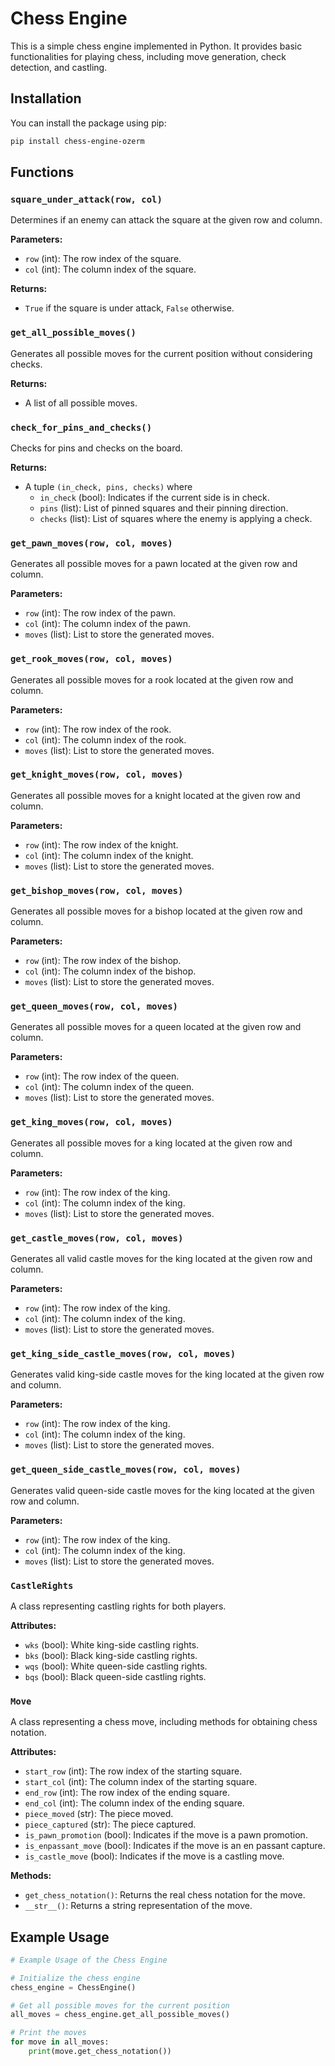 # Chess Engine

This is a simple chess engine implemented in Python. It provides basic functionalities for playing chess, including move generation, check detection, and castling.
## Installation

You can install the package using pip:

```bash
pip install chess-engine-ozerm
````

## Functions

### `square_under_attack(row, col)`

Determines if an enemy can attack the square at the given row and column.

**Parameters:**
- `row` (int): The row index of the square.
- `col` (int): The column index of the square.

**Returns:**
- `True` if the square is under attack, `False` otherwise.

### `get_all_possible_moves()`

Generates all possible moves for the current position without considering checks.

**Returns:**
- A list of all possible moves.

### `check_for_pins_and_checks()`

Checks for pins and checks on the board.

**Returns:**
- A tuple `(in_check, pins, checks)` where
  - `in_check` (bool): Indicates if the current side is in check.
  - `pins` (list): List of pinned squares and their pinning direction.
  - `checks` (list): List of squares where the enemy is applying a check.

### `get_pawn_moves(row, col, moves)`

Generates all possible moves for a pawn located at the given row and column.

**Parameters:**
- `row` (int): The row index of the pawn.
- `col` (int): The column index of the pawn.
- `moves` (list): List to store the generated moves.

### `get_rook_moves(row, col, moves)`

Generates all possible moves for a rook located at the given row and column.

**Parameters:**
- `row` (int): The row index of the rook.
- `col` (int): The column index of the rook.
- `moves` (list): List to store the generated moves.

### `get_knight_moves(row, col, moves)`

Generates all possible moves for a knight located at the given row and column.

**Parameters:**
- `row` (int): The row index of the knight.
- `col` (int): The column index of the knight.
- `moves` (list): List to store the generated moves.

### `get_bishop_moves(row, col, moves)`

Generates all possible moves for a bishop located at the given row and column.

**Parameters:**
- `row` (int): The row index of the bishop.
- `col` (int): The column index of the bishop.
- `moves` (list): List to store the generated moves.

### `get_queen_moves(row, col, moves)`

Generates all possible moves for a queen located at the given row and column.

**Parameters:**
- `row` (int): The row index of the queen.
- `col` (int): The column index of the queen.
- `moves` (list): List to store the generated moves.

### `get_king_moves(row, col, moves)`

Generates all possible moves for a king located at the given row and column.

**Parameters:**
- `row` (int): The row index of the king.
- `col` (int): The column index of the king.
- `moves` (list): List to store the generated moves.

### `get_castle_moves(row, col, moves)`

Generates all valid castle moves for the king located at the given row and column.

**Parameters:**
- `row` (int): The row index of the king.
- `col` (int): The column index of the king.
- `moves` (list): List to store the generated moves.

### `get_king_side_castle_moves(row, col, moves)`

Generates valid king-side castle moves for the king located at the given row and column.

**Parameters:**
- `row` (int): The row index of the king.
- `col` (int): The column index of the king.
- `moves` (list): List to store the generated moves.

### `get_queen_side_castle_moves(row, col, moves)`

Generates valid queen-side castle moves for the king located at the given row and column.

**Parameters:**
- `row` (int): The row index of the king.
- `col` (int): The column index of the king.
- `moves` (list): List to store the generated moves.

### `CastleRights`

A class representing castling rights for both players.

**Attributes:**
- `wks` (bool): White king-side castling rights.
- `bks` (bool): Black king-side castling rights.
- `wqs` (bool): White queen-side castling rights.
- `bqs` (bool): Black queen-side castling rights.

### `Move`

A class representing a chess move, including methods for obtaining chess notation.

**Attributes:**
- `start_row` (int): The row index of the starting square.
- `start_col` (int): The column index of the starting square.
- `end_row` (int): The row index of the ending square.
- `end_col` (int): The column index of the ending square.
- `piece_moved` (str): The piece moved.
- `piece_captured` (str): The piece captured.
- `is_pawn_promotion` (bool): Indicates if the move is a pawn promotion.
- `is_enpassant_move` (bool): Indicates if the move is an en passant capture.
- `is_castle_move` (bool): Indicates if the move is a castling move.

**Methods:**
- `get_chess_notation()`: Returns the real chess notation for the move.
- `__str__()`: Returns a string representation of the move.

## Example Usage

```python
# Example Usage of the Chess Engine

# Initialize the chess engine
chess_engine = ChessEngine()

# Get all possible moves for the current position
all_moves = chess_engine.get_all_possible_moves()

# Print the moves
for move in all_moves:
    print(move.get_chess_notation())
